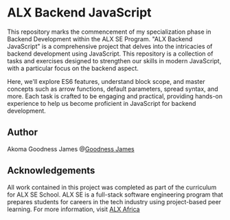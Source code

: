 # ALX Backend JavaScript
This repository marks the commencement of my specialization phase in Backend Development within the ALX SE Program.
"ALX Backend JavaScript" is a comprehensive project that delves into the intricacies of backend development using JavaScript. This repository is a collection of tasks and exercises designed to strengthen our skills in modern JavaScript, with a particular focus on the backend aspect. 

Here, we'll explore ES6 features, understand block scope, and master concepts such as arrow functions, default parameters, spread syntax, and more. Each task is crafted to be engaging and practical, providing hands-on experience to help us become proficient in JavaScript for backend development. 

## Author
Akoma Goodness James @[Goodness James](https://github.com/GoodnessJames)

## Acknowledgements
All work contained in this project was completed as part of the curriculum for ALX SE School. ALX SE is a full-stack software
engineering program that prepares students for careers in the tech industry using project-based peer learning. For more information, visit [ALX Africa](https://www.alxafrica.com)
